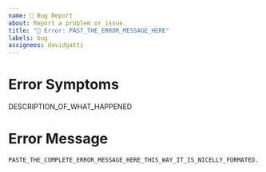 ```yaml
---
name: 🐛 Bug Report
about: Report a problem or issue.
title: "🐛 Error: PAST_THE_ERROR_MESSAGE_HERE"
labels: bug
assignees: davidgatti
---
```


# Error Symptoms

DESCRIPTION_OF_WHAT_HAPPENED

# Error Message

```
PASTE_THE_COMPLETE_ERROR_MESSAGE_HERE_THIS_WAY_IT_IS_NICELLY_FORMATED.
```
